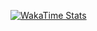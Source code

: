 [![WakaTime Stats](https://github-readme-stats.vercel.app/api/wakatime?username=qwbarch&layout=compact&hide=yaml,sh,conf,cabal,bash,csv,viml,git%20config,css,json,dhall,docker,other&custom_title=Language%20stats&theme=github_dark_dimmed)](https://github.com/anuraghazra/github-readme-stats)
